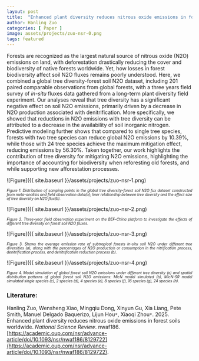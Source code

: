 ```yaml
---
layout: post
title:  "Enhanced plant diversity reduces nitrous oxide emissions in forest soils worldwide"
author: Hanling Zuo
categories: [ Paper ]
image: assets/projects/zuo-nsr-0.png
tags: featured
---
```

Forests are recognized as the largest natural source of nitrous oxide (N2O) emissions on land, with deforestation drastically reducing the cover and biodiversity of native forests worldwide. Yet, how losses in forest biodiversity affect soil N2O fluxes remains poorly understood. Here, we combined a global tree diversity-forest soil N2O dataset, including 201 paired comparable observations from global forests, with a three years field survey of *in-situ* fluxes data gathered from a long-term plant diversity field experiment. Our analyses reveal that tree diversity has a significant negative effect on soil N2O emissions, primarily driven by a decrease in N2O production associated with denitrification. More specifically, we showed that reductions in N2O emissions with tree diversity can be attributed to a decrease in the availability of soil inorganic nitrogen. Predictive modeling further shows that compared to single tree species, forests with two tree species can reduce global N2O emissions by 10.39%, while those with 24 tree species achieve the maximum mitigation effect, reducing emissions by 56.30%. Taken together, our work highlights the contribution of tree diversity for mitigating N2O emissions, highlighting the importance of accounting for biodiversity when reforesting old forests, and while supporting new afforestation processes.

![Figure]({{ site.baseurl }}/assets/projects/zuo-nsr-1.png)
<p style='text-align: justify;' ><span style="font-style: italic; font-size:70%">Figure 1. Distribution of samping points in the global tree diversity-forest soil N2O fux dataset constructed from meta-analisis and field observation data(a); liner relationship between tree diversity and the effect size of tree diversity on N2O flux(b).
</span></p>


![Figure]({{ site.baseurl }}/assets/projects/zuo-nsr-2.png)
<p style='text-align: justify;' ><span style="font-style: italic; font-size:70%">Figure 2. Three-year field observation experiment on the BEF-China platform to investigate the effects of different tree diversity on forest soil N2O fluxes. 
</span></p>


![Figure]({{ site.baseurl }}/assets/projects/zuo-nsr-3.png)
<p style='text-align: justify;' ><span style="font-style: italic; font-size:70%">Figure 3. Shows the average emission rate of subtropical forests in-situ soil N2O under different tree diversities (a), along with the percentages of N2O production or consumption in the nitrification process, denitrification process, and denitrification reduction process (b).
</span></p>


![Figure]({{ site.baseurl }}/assets/projects/zuo-nsr-4.png)
<p style='text-align: justify;' ><span style="font-style: italic; font-size:70%">Figure 4. Model simulation of global forest soil N2O emissions under different tree diversity (a) and spatial distribution patterns of global forest soil N2O emissions: MicN model simulated (b), MicN-SR model simulated single species (c), 2 species (d), 4 species (e), 8 species (f), 16 species
(g), 24 species (h).
</span></p>


### Literature:
Hanling Zuo, Wensheng Xiao, Mingqiu Dong, Xinyun Gu, Xia Liang, Pete Smith, Manuel Delgado Baquerizo, Lijun Hou<code>&ast;</code>, Xiaoqi Zhou<code>&ast;</code>. 2025. Enhanced plant diversity reduces nitrous oxide emissions in forest soils worldwide. *National Science Review*. nwaf186. [https://academic.oup.com/nsr/advance-article/doi/10.1093/nsr/nwaf186/8129722](https://academic.oup.com/nsr/advance-article/doi/10.1093/nsr/nwaf186/8129722).
